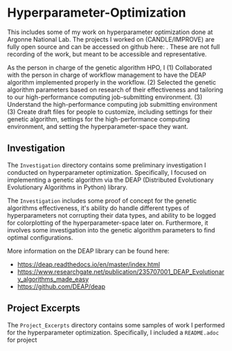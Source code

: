 # Hyperparameter-Optimization

This includes some of my work on hyperparameter optimization done at Argonne National Lab. The projects I worked on (CANDLE/IMPROVE) are fully open source and can be accessed on github here:   . These are not full recording of the work, but meant to be accessible and representative.

As the person in charge of the genetic algorithm HPO, I (1) Collaborated with the person in charge of workflow management to have the DEAP algorithm implemented properly in the workflow. (2) Selected the genetic algorithm parameters based on research of their effectiveness and tailoring to our high-performance computing job-submitting environment. (3) Understand the high-performance computing job submitting environment (3) Create draft files for people to customize, including settings for their genetic algorithm, settings for the high-performance computing environment, and setting the hyperparameter-space they want.


## Investigation

The `Investigation` directory contains some preliminary investigation I conducted on hyperparameter optimization. Specifically, I focused on implementing a genetic algorithm via the DEAP (Distributed Evolutionary Evolutionary Algorithms in Python) library. 

The `Investigation` includes some proof of concept for the genetic algorithms effectiveness, it's ability do handle different types of hyperparameters not corrupting their data types, and ability to be logged for colorplotting of the hyperparameter-space later on. Furthermore, it involves some investigation into the genetic algorithm parameters to find optimal configurations.

More information on the DEAP library can be found here:
- https://deap.readthedocs.io/en/master/index.html
- https://www.researchgate.net/publication/235707001_DEAP_Evolutionary_algorithms_made_easy
- https://github.com/DEAP/deap


## Project Excerpts

The `Project_Excerpts` directory contains some samples of work I performed for the hyperparameter optimization. Specifically, I included a `README.adoc` for project 
